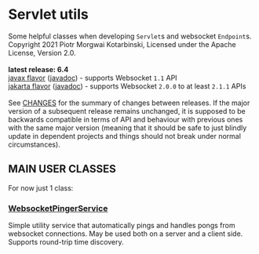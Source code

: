 # Servlet utils

Some helpful classes when developing `Servlet`s and websocket `Endpoint`s.<br/>
Copyright 2021 Piotr Morgwai Kotarbinski, Licensed under the Apache License, Version 2.0.<br/>
<br/>
**latest release: 6.4**<br/>
[javax flavor](https://search.maven.org/artifact/pl.morgwai.base/servlet-utils/6.4-javax/jar)
([javadoc](https://javadoc.io/doc/pl.morgwai.base/servlet-utils/6.4-javax)) - supports Websocket `1.1` API<br/>
[jakarta flavor](https://search.maven.org/artifact/pl.morgwai.base/servlet-utils/6.4-jakarta/jar)
([javadoc](https://javadoc.io/doc/pl.morgwai.base/servlet-utils/6.4-jakarta)) - supports Websocket `2.0.0` to at least `2.1.1` APIs<br/>
<br/>
See [CHANGES](CHANGES.md) for the summary of changes between releases. If the major version of a subsequent release remains unchanged, it is supposed to be backwards compatible in terms of API and behaviour with previous ones with the same major version (meaning that it should be safe to just blindly update in dependent projects and things should not break under normal circumstances).


## MAIN USER CLASSES

For now just 1 class:
### [WebsocketPingerService](https://javadoc.io/doc/pl.morgwai.base/servlet-utils/latest/pl/morgwai/base/servlet/utils/WebsocketPingerService.html)
Simple utility service that automatically pings and handles pongs from websocket connections. May be used both on a server and a client side. Supports round-trip time discovery.
